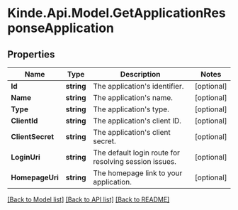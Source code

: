 # Kinde.Api.Model.GetApplicationResponseApplication

## Properties

Name | Type | Description | Notes
------------ | ------------- | ------------- | -------------
**Id** | **string** | The application&#39;s identifier. | [optional] 
**Name** | **string** | The application&#39;s name. | [optional] 
**Type** | **string** | The application&#39;s type. | [optional] 
**ClientId** | **string** | The application&#39;s client ID. | [optional] 
**ClientSecret** | **string** | The application&#39;s client secret. | [optional] 
**LoginUri** | **string** | The default login route for resolving session issues. | [optional] 
**HomepageUri** | **string** | The homepage link to your application. | [optional] 

[[Back to Model list]](../README.md#documentation-for-models) [[Back to API list]](../README.md#documentation-for-api-endpoints) [[Back to README]](../README.md)

